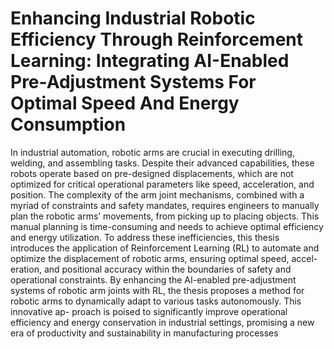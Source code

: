 
# Enhancing Industrial Robotic Efficiency Through Reinforcement Learning: Integrating AI-Enabled Pre-Adjustment Systems For Optimal Speed And Energy Consumption

In industrial automation, robotic arms are crucial in executing drilling, welding, and assembling
tasks. Despite their advanced capabilities, these robots operate based on pre-designed displacements,
which are not optimized for critical operational parameters like speed, acceleration, and position.
The complexity of the arm joint mechanisms, combined with a myriad of constraints and safety
mandates, requires engineers to manually plan the robotic arms’ movements, from picking up to
placing objects. This manual planning is time-consuming and needs to achieve optimal efficiency
and energy utilization.
To address these inefficiencies, this thesis introduces the application of Reinforcement Learning
(RL) to automate and optimize the displacement of robotic arms, ensuring optimal speed, accel-
eration, and positional accuracy within the boundaries of safety and operational constraints. By
enhancing the AI-enabled pre-adjustment systems of robotic arm joints with RL, the thesis proposes
a method for robotic arms to dynamically adapt to various tasks autonomously. This innovative ap-
proach is poised to significantly improve operational efficiency and energy conservation in industrial
settings, promising a new era of productivity and sustainability in manufacturing processes
